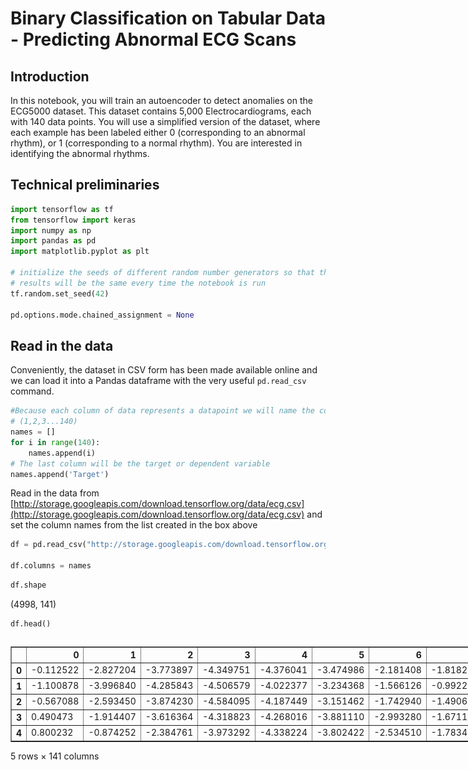 # Binary Classification on Tabular Data - Predicting Abnormal ECG Scans

## Introduction

In this notebook, you will train an autoencoder to detect anomalies on the ECG5000 dataset. This dataset contains 5,000 Electrocardiograms, each with 140 data points. You will use a simplified version of the dataset, where each example has been labeled either 0 (corresponding to an abnormal rhythm), or 1 (corresponding to a normal rhythm). You are interested in identifying the abnormal rhythms.

## Technical preliminaries


```python
import tensorflow as tf
from tensorflow import keras
import numpy as np
import pandas as pd
import matplotlib.pyplot as plt

# initialize the seeds of different random number generators so that the
# results will be the same every time the notebook is run
tf.random.set_seed(42)

pd.options.mode.chained_assignment = None
```

## Read in the data

Conveniently, the dataset in CSV form has been made available online and we can load it into a Pandas dataframe with the very useful `pd.read_csv` command.


```python
#Because each column of data represents a datapoint we will name the columns by the sequence of datapoints
# (1,2,3...140)
names = []
for i in range(140):
    names.append(i)
# The last column will be the target or dependent variable
names.append('Target')
```

Read in the data from [http://storage.googleapis.com/download.tensorflow.org/data/ecg.csv](http://storage.googleapis.com/download.tensorflow.org/data/ecg.csv) and set the column names from the list created in the box above


```python
df = pd.read_csv("http://storage.googleapis.com/download.tensorflow.org/data/ecg.csv", header=None)

df.columns = names
```


```python
df.shape
```




(4998, 141)




```python
df.head()
```





  <div id="df-b30b5dd7-f148-4a08-a24e-fe174dc4309c" class="colab-df-container">
    <div>
<style scoped>
    .dataframe tbody tr th:only-of-type {
        vertical-align: middle;
    }

    .dataframe tbody tr th {
        vertical-align: top;
    }

    .dataframe thead th {
        text-align: right;
    }
</style>
<table border="1" class="dataframe">
  <thead>
    <tr style="text-align: right;">
      <th></th>
      <th>0</th>
      <th>1</th>
      <th>2</th>
      <th>3</th>
      <th>4</th>
      <th>5</th>
      <th>6</th>
      <th>7</th>
      <th>8</th>
      <th>9</th>
      <th>...</th>
      <th>131</th>
      <th>132</th>
      <th>133</th>
      <th>134</th>
      <th>135</th>
      <th>136</th>
      <th>137</th>
      <th>138</th>
      <th>139</th>
      <th>Target</th>
    </tr>
  </thead>
  <tbody>
    <tr>
      <th>0</th>
      <td>-0.112522</td>
      <td>-2.827204</td>
      <td>-3.773897</td>
      <td>-4.349751</td>
      <td>-4.376041</td>
      <td>-3.474986</td>
      <td>-2.181408</td>
      <td>-1.818286</td>
      <td>-1.250522</td>
      <td>-0.477492</td>
      <td>...</td>
      <td>0.792168</td>
      <td>0.933541</td>
      <td>0.796958</td>
      <td>0.578621</td>
      <td>0.257740</td>
      <td>0.228077</td>
      <td>0.123431</td>
      <td>0.925286</td>
      <td>0.193137</td>
      <td>1.0</td>
    </tr>
    <tr>
      <th>1</th>
      <td>-1.100878</td>
      <td>-3.996840</td>
      <td>-4.285843</td>
      <td>-4.506579</td>
      <td>-4.022377</td>
      <td>-3.234368</td>
      <td>-1.566126</td>
      <td>-0.992258</td>
      <td>-0.754680</td>
      <td>0.042321</td>
      <td>...</td>
      <td>0.538356</td>
      <td>0.656881</td>
      <td>0.787490</td>
      <td>0.724046</td>
      <td>0.555784</td>
      <td>0.476333</td>
      <td>0.773820</td>
      <td>1.119621</td>
      <td>-1.436250</td>
      <td>1.0</td>
    </tr>
    <tr>
      <th>2</th>
      <td>-0.567088</td>
      <td>-2.593450</td>
      <td>-3.874230</td>
      <td>-4.584095</td>
      <td>-4.187449</td>
      <td>-3.151462</td>
      <td>-1.742940</td>
      <td>-1.490659</td>
      <td>-1.183580</td>
      <td>-0.394229</td>
      <td>...</td>
      <td>0.886073</td>
      <td>0.531452</td>
      <td>0.311377</td>
      <td>-0.021919</td>
      <td>-0.713683</td>
      <td>-0.532197</td>
      <td>0.321097</td>
      <td>0.904227</td>
      <td>-0.421797</td>
      <td>1.0</td>
    </tr>
    <tr>
      <th>3</th>
      <td>0.490473</td>
      <td>-1.914407</td>
      <td>-3.616364</td>
      <td>-4.318823</td>
      <td>-4.268016</td>
      <td>-3.881110</td>
      <td>-2.993280</td>
      <td>-1.671131</td>
      <td>-1.333884</td>
      <td>-0.965629</td>
      <td>...</td>
      <td>0.350816</td>
      <td>0.499111</td>
      <td>0.600345</td>
      <td>0.842069</td>
      <td>0.952074</td>
      <td>0.990133</td>
      <td>1.086798</td>
      <td>1.403011</td>
      <td>-0.383564</td>
      <td>1.0</td>
    </tr>
    <tr>
      <th>4</th>
      <td>0.800232</td>
      <td>-0.874252</td>
      <td>-2.384761</td>
      <td>-3.973292</td>
      <td>-4.338224</td>
      <td>-3.802422</td>
      <td>-2.534510</td>
      <td>-1.783423</td>
      <td>-1.594450</td>
      <td>-0.753199</td>
      <td>...</td>
      <td>1.148884</td>
      <td>0.958434</td>
      <td>1.059025</td>
      <td>1.371682</td>
      <td>1.277392</td>
      <td>0.960304</td>
      <td>0.971020</td>
      <td>1.614392</td>
      <td>1.421456</td>
      <td>1.0</td>
    </tr>
  </tbody>
</table>
<p>5 rows × 141 columns</p>
</div>
    <div class="colab-df-buttons">

  <div class="colab-df-container">
    <button class="colab-df-convert" onclick="convertToInteractive('df-b30b5dd7-f148-4a08-a24e-fe174dc4309c')"
            title="Convert this dataframe to an interactive table."
            style="display:none;">

  <svg xmlns="http://www.w3.org/2000/svg" height="24px" viewBox="0 -960 960 960">
    <path d="M120-120v-720h720v720H120Zm60-500h600v-160H180v160Zm220 220h160v-160H400v160Zm0 220h160v-160H400v160ZM180-400h160v-160H180v160Zm440 0h160v-160H620v160ZM180-180h160v-160H180v160Zm440 0h160v-160H620v160Z"/>
  </svg>
    </button>

  <style>
    .colab-df-container {
      display:flex;
      gap: 12px;
    }

    .colab-df-convert {
      background-color: #E8F0FE;
      border: none;
      border-radius: 50%;
      cursor: pointer;
      display: none;
      fill: #1967D2;
      height: 32px;
      padding: 0 0 0 0;
      width: 32px;
    }

    .colab-df-convert:hover {
      background-color: #E2EBFA;
      box-shadow: 0px 1px 2px rgba(60, 64, 67, 0.3), 0px 1px 3px 1px rgba(60, 64, 67, 0.15);
      fill: #174EA6;
    }

    .colab-df-buttons div {
      margin-bottom: 4px;
    }

    [theme=dark] .colab-df-convert {
      background-color: #3B4455;
      fill: #D2E3FC;
    }

    [theme=dark] .colab-df-convert:hover {
      background-color: #434B5C;
      box-shadow: 0px 1px 3px 1px rgba(0, 0, 0, 0.15);
      filter: drop-shadow(0px 1px 2px rgba(0, 0, 0, 0.3));
      fill: #FFFFFF;
    }
  </style>

    <script>
      const buttonEl =
        document.querySelector('#df-b30b5dd7-f148-4a08-a24e-fe174dc4309c button.colab-df-convert');
      buttonEl.style.display =
        google.colab.kernel.accessAllowed ? 'block' : 'none';

      async function convertToInteractive(key) {
        const element = document.querySelector('#df-b30b5dd7-f148-4a08-a24e-fe174dc4309c');
        const dataTable =
          await google.colab.kernel.invokeFunction('convertToInteractive',
                                                    [key], {});
        if (!dataTable) return;

        const docLinkHtml = 'Like what you see? Visit the ' +
          '<a target="_blank" href=https://colab.research.google.com/notebooks/data_table.ipynb>data table notebook</a>'
          + ' to learn more about interactive tables.';
        element.innerHTML = '';
        dataTable['output_type'] = 'display_data';
        await google.colab.output.renderOutput(dataTable, element);
        const docLink = document.createElement('div');
        docLink.innerHTML = docLinkHtml;
        element.appendChild(docLink);
      }
    </script>
  </div>


<div id="df-39116f5b-0f09-463d-9200-abbd5bb5b902">
  <button class="colab-df-quickchart" onclick="quickchart('df-39116f5b-0f09-463d-9200-abbd5bb5b902')"
            title="Suggest charts"
            style="display:none;">

<svg xmlns="http://www.w3.org/2000/svg" height="24px"viewBox="0 0 24 24"
     width="24px">
    <g>
        <path d="M19 3H5c-1.1 0-2 .9-2 2v14c0 1.1.9 2 2 2h14c1.1 0 2-.9 2-2V5c0-1.1-.9-2-2-2zM9 17H7v-7h2v7zm4 0h-2V7h2v10zm4 0h-2v-4h2v4z"/>
    </g>
</svg>
  </button>

<style>
  .colab-df-quickchart {
      --bg-color: #E8F0FE;
      --fill-color: #1967D2;
      --hover-bg-color: #E2EBFA;
      --hover-fill-color: #174EA6;
      --disabled-fill-color: #AAA;
      --disabled-bg-color: #DDD;
  }

  [theme=dark] .colab-df-quickchart {
      --bg-color: #3B4455;
      --fill-color: #D2E3FC;
      --hover-bg-color: #434B5C;
      --hover-fill-color: #FFFFFF;
      --disabled-bg-color: #3B4455;
      --disabled-fill-color: #666;
  }

  .colab-df-quickchart {
    background-color: var(--bg-color);
    border: none;
    border-radius: 50%;
    cursor: pointer;
    display: none;
    fill: var(--fill-color);
    height: 32px;
    padding: 0;
    width: 32px;
  }

  .colab-df-quickchart:hover {
    background-color: var(--hover-bg-color);
    box-shadow: 0 1px 2px rgba(60, 64, 67, 0.3), 0 1px 3px 1px rgba(60, 64, 67, 0.15);
    fill: var(--button-hover-fill-color);
  }

  .colab-df-quickchart-complete:disabled,
  .colab-df-quickchart-complete:disabled:hover {
    background-color: var(--disabled-bg-color);
    fill: var(--disabled-fill-color);
    box-shadow: none;
  }

  .colab-df-spinner {
    border: 2px solid var(--fill-color);
    border-color: transparent;
    border-bottom-color: var(--fill-color);
    animation:
      spin 1s steps(1) infinite;
  }

  @keyframes spin {
    0% {
      border-color: transparent;
      border-bottom-color: var(--fill-color);
      border-left-color: var(--fill-color);
    }
    20% {
      border-color: transparent;
      border-left-color: var(--fill-color);
      border-top-color: var(--fill-color);
    }
    30% {
      border-color: transparent;
      border-left-color: var(--fill-color);
      border-top-color: var(--fill-color);
      border-right-color: var(--fill-color);
    }
    40% {
      border-color: transparent;
      border-right-color: var(--fill-color);
      border-top-color: var(--fill-color);
    }
    60% {
      border-color: transparent;
      border-right-color: var(--fill-color);
    }
    80% {
      border-color: transparent;
      border-right-color: var(--fill-color);
      border-bottom-color: var(--fill-color);
    }
    90% {
      border-color: transparent;
      border-bottom-color: var(--fill-color);
    }
  }
</style>

  <script>
    async function quickchart(key) {
      const quickchartButtonEl =
        document.querySelector('#' + key + ' button');
      quickchartButtonEl.disabled = true;  // To prevent multiple clicks.
      quickchartButtonEl.classList.add('colab-df-spinner');
      try {
        const charts = await google.colab.kernel.invokeFunction(
            'suggestCharts', [key], {});
      } catch (error) {
        console.error('Error during call to suggestCharts:', error);
      }
      quickchartButtonEl.classList.remove('colab-df-spinner');
      quickchartButtonEl.classList.add('colab-df-quickchart-complete');
    }
    (() => {
      let quickchartButtonEl =
        document.querySelector('#df-39116f5b-0f09-463d-9200-abbd5bb5b902 button');
      quickchartButtonEl.style.display =
        google.colab.kernel.accessAllowed ? 'block' : 'none';
    })();
  </script>
</div>

    </div>
  </div>




## Preprocessing

This dataset only has numeric variables. For consistency sake, we will assign the column names to variable numerics.



```python
numerics = names

# Remove the dependent variable
numerics.remove('Target')
```


```python
# Set the output to "target_metrics"
target_metrics = df.Target.value_counts(normalize=True)
print(target_metrics)
```
<pre>
Target
1.0    0.584034
0.0    0.415966
Name: proportion, dtype: float64
</pre>


Extract the dependent variable


```python
#set the dependent variables to 'y'
y = df.pop('Target')
```


Before we normalize the numerics, let's split the data into an 80% training set and 20% test set (*why should we split **before** normalization?*).


```python
from sklearn.model_selection import train_test_split
```


```python
#split into train and test sets with the following naming conventions:
# X_train, X_test, y_train and y_test
X_train, X_test, y_train, y_test = train_test_split(df, y, test_size=0.2, stratify=y)
```

OK, let's calculate the mean and standard deviation of every numeric variable in the training set.


```python
# Assign the means to "means" and standard deviation to "sd"
means = X_train[numerics].mean()
sd = X_train[numerics].std()
print(means)
```
<pre>
0     -0.267138
1     -1.648505
2     -2.486585
3     -3.109836
4     -3.158222
          ...
135   -0.771955
136   -0.850764
137   -0.661878
138   -0.508294
139   -0.720762
Length: 140, dtype: float64
</pre>

Let's normalize the train and test dataframes with these means and standard deviations.


```python
# Normalize X_train
X_train[numerics]= (X_train[numerics] - means)/sd
```


```python
# Normalize X_test
X_test[numerics]= (X_test[numerics] - means)/sd
```


```python
X_train.head()
```





  <div id="df-10745b84-488f-413c-98dc-c5824eddf63d" class="colab-df-container">
    <div>
<style scoped>
    .dataframe tbody tr th:only-of-type {
        vertical-align: middle;
    }

    .dataframe tbody tr th {
        vertical-align: top;
    }

    .dataframe thead th {
        text-align: right;
    }
</style>
<table border="1" class="dataframe">
  <thead>
    <tr style="text-align: right;">
      <th></th>
      <th>0</th>
      <th>1</th>
      <th>2</th>
      <th>3</th>
      <th>4</th>
      <th>5</th>
      <th>6</th>
      <th>7</th>
      <th>8</th>
      <th>9</th>
      <th>...</th>
      <th>130</th>
      <th>131</th>
      <th>132</th>
      <th>133</th>
      <th>134</th>
      <th>135</th>
      <th>136</th>
      <th>137</th>
      <th>138</th>
      <th>139</th>
    </tr>
  </thead>
  <tbody>
    <tr>
      <th>4057</th>
      <td>-0.339573</td>
      <td>-0.138697</td>
      <td>-0.194378</td>
      <td>-0.101219</td>
      <td>-0.017249</td>
      <td>-0.359260</td>
      <td>-0.787284</td>
      <td>-0.897221</td>
      <td>-0.602325</td>
      <td>-0.618527</td>
      <td>...</td>
      <td>-0.502409</td>
      <td>-0.734956</td>
      <td>-0.890447</td>
      <td>-0.958773</td>
      <td>-1.155775</td>
      <td>-1.149000</td>
      <td>-0.971180</td>
      <td>-0.673787</td>
      <td>-0.281925</td>
      <td>0.399284</td>
    </tr>
    <tr>
      <th>4291</th>
      <td>0.673696</td>
      <td>1.020317</td>
      <td>1.054318</td>
      <td>1.120141</td>
      <td>0.628515</td>
      <td>-0.244009</td>
      <td>-1.200724</td>
      <td>-1.778958</td>
      <td>-1.707809</td>
      <td>-1.532566</td>
      <td>...</td>
      <td>-1.660972</td>
      <td>-1.671977</td>
      <td>-1.673123</td>
      <td>-1.636669</td>
      <td>-1.484168</td>
      <td>-1.164322</td>
      <td>-0.761922</td>
      <td>-0.359350</td>
      <td>-0.040938</td>
      <td>0.419998</td>
    </tr>
    <tr>
      <th>1682</th>
      <td>-0.024878</td>
      <td>-0.198939</td>
      <td>-0.290153</td>
      <td>-0.554842</td>
      <td>-1.097760</td>
      <td>-1.399995</td>
      <td>-1.242124</td>
      <td>-0.158686</td>
      <td>0.004729</td>
      <td>-0.126173</td>
      <td>...</td>
      <td>0.699072</td>
      <td>0.691803</td>
      <td>0.810203</td>
      <td>0.795514</td>
      <td>0.727565</td>
      <td>0.633504</td>
      <td>0.549241</td>
      <td>0.408249</td>
      <td>0.088524</td>
      <td>-0.902304</td>
    </tr>
    <tr>
      <th>509</th>
      <td>-0.714724</td>
      <td>-0.218844</td>
      <td>0.062778</td>
      <td>0.156947</td>
      <td>0.045690</td>
      <td>-0.204441</td>
      <td>0.220480</td>
      <td>0.279434</td>
      <td>-0.291392</td>
      <td>-0.458194</td>
      <td>...</td>
      <td>1.059618</td>
      <td>0.969430</td>
      <td>0.602975</td>
      <td>0.322321</td>
      <td>0.447775</td>
      <td>0.603574</td>
      <td>0.845071</td>
      <td>0.905155</td>
      <td>0.783898</td>
      <td>0.737286</td>
    </tr>
    <tr>
      <th>2101</th>
      <td>-1.070893</td>
      <td>-0.701954</td>
      <td>-0.513473</td>
      <td>-0.424789</td>
      <td>-0.569792</td>
      <td>-0.726431</td>
      <td>-0.969389</td>
      <td>-0.285193</td>
      <td>-0.097366</td>
      <td>-0.523234</td>
      <td>...</td>
      <td>1.072114</td>
      <td>0.624257</td>
      <td>0.339410</td>
      <td>-0.096951</td>
      <td>-0.330801</td>
      <td>-0.438345</td>
      <td>-0.398881</td>
      <td>-0.367400</td>
      <td>-0.190093</td>
      <td>-0.572163</td>
    </tr>
  </tbody>
</table>
<p>5 rows × 140 columns</p>
</div>
    <div class="colab-df-buttons">

  <div class="colab-df-container">
    <button class="colab-df-convert" onclick="convertToInteractive('df-10745b84-488f-413c-98dc-c5824eddf63d')"
            title="Convert this dataframe to an interactive table."
            style="display:none;">

  <svg xmlns="http://www.w3.org/2000/svg" height="24px" viewBox="0 -960 960 960">
    <path d="M120-120v-720h720v720H120Zm60-500h600v-160H180v160Zm220 220h160v-160H400v160Zm0 220h160v-160H400v160ZM180-400h160v-160H180v160Zm440 0h160v-160H620v160ZM180-180h160v-160H180v160Zm440 0h160v-160H620v160Z"/>
  </svg>
    </button>

  <style>
    .colab-df-container {
      display:flex;
      gap: 12px;
    }

    .colab-df-convert {
      background-color: #E8F0FE;
      border: none;
      border-radius: 50%;
      cursor: pointer;
      display: none;
      fill: #1967D2;
      height: 32px;
      padding: 0 0 0 0;
      width: 32px;
    }

    .colab-df-convert:hover {
      background-color: #E2EBFA;
      box-shadow: 0px 1px 2px rgba(60, 64, 67, 0.3), 0px 1px 3px 1px rgba(60, 64, 67, 0.15);
      fill: #174EA6;
    }

    .colab-df-buttons div {
      margin-bottom: 4px;
    }

    [theme=dark] .colab-df-convert {
      background-color: #3B4455;
      fill: #D2E3FC;
    }

    [theme=dark] .colab-df-convert:hover {
      background-color: #434B5C;
      box-shadow: 0px 1px 3px 1px rgba(0, 0, 0, 0.15);
      filter: drop-shadow(0px 1px 2px rgba(0, 0, 0, 0.3));
      fill: #FFFFFF;
    }
  </style>

    <script>
      const buttonEl =
        document.querySelector('#df-10745b84-488f-413c-98dc-c5824eddf63d button.colab-df-convert');
      buttonEl.style.display =
        google.colab.kernel.accessAllowed ? 'block' : 'none';

      async function convertToInteractive(key) {
        const element = document.querySelector('#df-10745b84-488f-413c-98dc-c5824eddf63d');
        const dataTable =
          await google.colab.kernel.invokeFunction('convertToInteractive',
                                                    [key], {});
        if (!dataTable) return;

        const docLinkHtml = 'Like what you see? Visit the ' +
          '<a target="_blank" href=https://colab.research.google.com/notebooks/data_table.ipynb>data table notebook</a>'
          + ' to learn more about interactive tables.';
        element.innerHTML = '';
        dataTable['output_type'] = 'display_data';
        await google.colab.output.renderOutput(dataTable, element);
        const docLink = document.createElement('div');
        docLink.innerHTML = docLinkHtml;
        element.appendChild(docLink);
      }
    </script>
  </div>


<div id="df-d047acbc-d685-4621-8ce2-114a5d35ac68">
  <button class="colab-df-quickchart" onclick="quickchart('df-d047acbc-d685-4621-8ce2-114a5d35ac68')"
            title="Suggest charts"
            style="display:none;">

<svg xmlns="http://www.w3.org/2000/svg" height="24px"viewBox="0 0 24 24"
     width="24px">
    <g>
        <path d="M19 3H5c-1.1 0-2 .9-2 2v14c0 1.1.9 2 2 2h14c1.1 0 2-.9 2-2V5c0-1.1-.9-2-2-2zM9 17H7v-7h2v7zm4 0h-2V7h2v10zm4 0h-2v-4h2v4z"/>
    </g>
</svg>
  </button>

<style>
  .colab-df-quickchart {
      --bg-color: #E8F0FE;
      --fill-color: #1967D2;
      --hover-bg-color: #E2EBFA;
      --hover-fill-color: #174EA6;
      --disabled-fill-color: #AAA;
      --disabled-bg-color: #DDD;
  }

  [theme=dark] .colab-df-quickchart {
      --bg-color: #3B4455;
      --fill-color: #D2E3FC;
      --hover-bg-color: #434B5C;
      --hover-fill-color: #FFFFFF;
      --disabled-bg-color: #3B4455;
      --disabled-fill-color: #666;
  }

  .colab-df-quickchart {
    background-color: var(--bg-color);
    border: none;
    border-radius: 50%;
    cursor: pointer;
    display: none;
    fill: var(--fill-color);
    height: 32px;
    padding: 0;
    width: 32px;
  }

  .colab-df-quickchart:hover {
    background-color: var(--hover-bg-color);
    box-shadow: 0 1px 2px rgba(60, 64, 67, 0.3), 0 1px 3px 1px rgba(60, 64, 67, 0.15);
    fill: var(--button-hover-fill-color);
  }

  .colab-df-quickchart-complete:disabled,
  .colab-df-quickchart-complete:disabled:hover {
    background-color: var(--disabled-bg-color);
    fill: var(--disabled-fill-color);
    box-shadow: none;
  }

  .colab-df-spinner {
    border: 2px solid var(--fill-color);
    border-color: transparent;
    border-bottom-color: var(--fill-color);
    animation:
      spin 1s steps(1) infinite;
  }

  @keyframes spin {
    0% {
      border-color: transparent;
      border-bottom-color: var(--fill-color);
      border-left-color: var(--fill-color);
    }
    20% {
      border-color: transparent;
      border-left-color: var(--fill-color);
      border-top-color: var(--fill-color);
    }
    30% {
      border-color: transparent;
      border-left-color: var(--fill-color);
      border-top-color: var(--fill-color);
      border-right-color: var(--fill-color);
    }
    40% {
      border-color: transparent;
      border-right-color: var(--fill-color);
      border-top-color: var(--fill-color);
    }
    60% {
      border-color: transparent;
      border-right-color: var(--fill-color);
    }
    80% {
      border-color: transparent;
      border-right-color: var(--fill-color);
      border-bottom-color: var(--fill-color);
    }
    90% {
      border-color: transparent;
      border-bottom-color: var(--fill-color);
    }
  }
</style>

  <script>
    async function quickchart(key) {
      const quickchartButtonEl =
        document.querySelector('#' + key + ' button');
      quickchartButtonEl.disabled = true;  // To prevent multiple clicks.
      quickchartButtonEl.classList.add('colab-df-spinner');
      try {
        const charts = await google.colab.kernel.invokeFunction(
            'suggestCharts', [key], {});
      } catch (error) {
        console.error('Error during call to suggestCharts:', error);
      }
      quickchartButtonEl.classList.remove('colab-df-spinner');
      quickchartButtonEl.classList.add('colab-df-quickchart-complete');
    }
    (() => {
      let quickchartButtonEl =
        document.querySelector('#df-d047acbc-d685-4621-8ce2-114a5d35ac68 button');
      quickchartButtonEl.style.display =
        google.colab.kernel.accessAllowed ? 'block' : 'none';
    })();
  </script>
</div>

    </div>
  </div>




The easiest way to feed data to Keras/Tensorflow is as Numpy arrays so we convert our two dataframes to Numpy arrays.


```python
# Convert X_train and X_test to Numpy arrays
X_train = X_train.to_numpy()
X_test = X_test.to_numpy()
```


```python
X_train.shape, y_train.shape
```




  ((3998, 140), (3998,))




```python
X_test.shape, y_test.shape

```




  ((1000, 140), (1000,))



## Build a model

### Define model in Keras

Creating an NN  is usually just a few lines of Keras code.

* We will start with a single hidden layer.
* Since this is a *binary classification problem*, we will use a sigmoid activation in the output layer.


```python
#get the number of columns and assign it to "num_columns"

num_columns = X_train.shape[1]

# Define the input layer. assign it to "input"
input = keras.Input(shape=(num_columns,), dtype="float32")

# Feed the input vector to the hidden layer. Call it "h"
h = keras.layers.Dense(16, activation="relu", name="Hidden")(input)

# Feed the output of the hidden layer to the output layer. Call it "output"
output = keras.layers.Dense(1, activation="sigmoid", name="Output")(h)

# tell Keras that this (input,output) pair is your model. Call it "model"
model = keras.Model(input, output)
```


```python
model.summary()
```


<pre style="white-space:pre;overflow-x:auto;line-height:normal;font-family:Menlo,'DejaVu Sans Mono',consolas,'Courier New',monospace"><span style="font-weight: bold">Model: "functional"</span>
</pre>




<pre style="white-space:pre;overflow-x:auto;line-height:normal;font-family:Menlo,'DejaVu Sans Mono',consolas,'Courier New',monospace">┏━━━━━━━━━━━━━━━━━━━━━━━━━━━━━━━━━┳━━━━━━━━━━━━━━━━━━━━━━━━┳━━━━━━━━━━━━━━━┓
┃<span style="font-weight: bold"> Layer (type)                    </span>┃<span style="font-weight: bold"> Output Shape           </span>┃<span style="font-weight: bold">       Param # </span>┃
┡━━━━━━━━━━━━━━━━━━━━━━━━━━━━━━━━━╇━━━━━━━━━━━━━━━━━━━━━━━━╇━━━━━━━━━━━━━━━┩
│ input_layer (<span style="color: #0087ff; text-decoration-color: #0087ff">InputLayer</span>)        │ (<span style="color: #00d7ff; text-decoration-color: #00d7ff">None</span>, <span style="color: #00af00; text-decoration-color: #00af00">140</span>)            │             <span style="color: #00af00; text-decoration-color: #00af00">0</span> │
├─────────────────────────────────┼────────────────────────┼───────────────┤
│ Hidden (<span style="color: #0087ff; text-decoration-color: #0087ff">Dense</span>)                  │ (<span style="color: #00d7ff; text-decoration-color: #00d7ff">None</span>, <span style="color: #00af00; text-decoration-color: #00af00">16</span>)             │         <span style="color: #00af00; text-decoration-color: #00af00">2,256</span> │
├─────────────────────────────────┼────────────────────────┼───────────────┤
│ Output (<span style="color: #0087ff; text-decoration-color: #0087ff">Dense</span>)                  │ (<span style="color: #00d7ff; text-decoration-color: #00d7ff">None</span>, <span style="color: #00af00; text-decoration-color: #00af00">1</span>)              │            <span style="color: #00af00; text-decoration-color: #00af00">17</span> │
└─────────────────────────────────┴────────────────────────┴───────────────┘
</pre>




<pre style="white-space:pre;overflow-x:auto;line-height:normal;font-family:Menlo,'DejaVu Sans Mono',consolas,'Courier New',monospace"><span style="font-weight: bold"> Total params: </span><span style="color: #00af00; text-decoration-color: #00af00">2,273</span> (8.88 KB)
</pre>




<pre style="white-space:pre;overflow-x:auto;line-height:normal;font-family:Menlo,'DejaVu Sans Mono',consolas,'Courier New',monospace"><span style="font-weight: bold"> Trainable params: </span><span style="color: #00af00; text-decoration-color: #00af00">2,273</span> (8.88 KB)
</pre>




<pre style="white-space:pre;overflow-x:auto;line-height:normal;font-family:Menlo,'DejaVu Sans Mono',consolas,'Courier New',monospace"><span style="font-weight: bold"> Non-trainable params: </span><span style="color: #00af00; text-decoration-color: #00af00">0</span> (0.00 B)
</pre>




```python
keras.utils.plot_model(model, show_shapes=True)
```





![png](binary_classification_files/binary_classification_33_0.png)




### Set optimization parameters

Now that the model is defined, we need to tell Keras three things:

*   What **loss function** to use - Since our output variable is binary, we will select the `binary_crossentropy` loss function.
*   Which **optimizer** to use - we will use a 'flavor' of SGD called `adam` which is an excellent default choice
*   What **metrics** you want Keras to report out - in classification problems like this one, `accuracy` is commonly used.


```python
model.compile(optimizer="adam",
              loss="binary_crossentropy",
              metrics=["accuracy"])
```

## Train the model

To kickoff training, we have to decide on three things:

  * The *batch size* - 32 is a good default
  * The number of *epochs* (i.e., how many passes through the training data). Start by setting this to 100, but you can experiment with different values.
  * Whether we want to use a validation set. This will be useful for overfitting detection and regularization via early stopping so we will ask Keras to automatically use 20% of the data points as a validation set


```python
# Fit your model and assign the output to "history"
history = model.fit(X_train,
                    y_train,
                    epochs=100,
                    batch_size=32,
                    validation_split=0.2)
```


```python
history_dict = history.history
history_dict.keys()
```




  dict_keys(['accuracy', 'loss', 'val_accuracy', 'val_loss'])




```python
loss_values = history_dict["loss"]
val_loss_values = history_dict["val_loss"]
epochs = range(1, len(loss_values) + 1)
plt.plot(epochs, loss_values, "bo", label="Training loss")
plt.plot(epochs, val_loss_values, "b", label="Validation loss")
plt.title("Training and validation loss")
plt.xlabel("Epochs")
plt.ylabel("Loss")
plt.legend()
plt.show()
```



![png](binary_classification_files/binary_classification_40_0.png)




```python
plt.clf()
acc = history_dict["accuracy"]
val_acc = history_dict["val_accuracy"]
plt.plot(epochs, acc, "bo", label="Training acc")
plt.plot(epochs, val_acc, "b", label="Validation acc")
plt.title("Training and validation accuracy")
plt.xlabel("Epochs")
plt.ylabel("Accuracy")
plt.legend()
plt.show()
```



![png](binary_classification_files/binary_classification_41_0.png)



## Evaluate the model

Let's see **how well the model does on the test set**.

`model.evaluate` is a very handy function to calculate the performance of your model on any dataset.


```python
# Getting the results of your model for grading
score, acc = model.evaluate(X_test, y_test)
```

<pre>
[1m32/32[0m [32m━━━━━━━━━━━━━━━━━━━━[0m[37m[0m [1m0s[0m 3ms/step - accuracy: 0.9930 - loss: 0.0454
</pre>


```python
y.value_counts(normalize=True)
```




<div>
<style scoped>
    .dataframe tbody tr th:only-of-type {
        vertical-align: middle;
    }

    .dataframe tbody tr th {
        vertical-align: top;
    }

    .dataframe thead th {
        text-align: right;
    }
</style>
<table border="1" class="dataframe">
  <thead>
    <tr style="text-align: right;">
      <th></th>
      <th>proportion</th>
    </tr>
    <tr>
      <th>Target</th>
      <th></th>
    </tr>
  </thead>
  <tbody>
    <tr>
      <th>1.0</th>
      <td>0.584034</td>
    </tr>
    <tr>
      <th>0.0</th>
      <td>0.415966</td>
    </tr>
  </tbody>
</table>
</div><br><label><b>dtype:</b> float64</label>




```python
# Selecting a specific row (e.g., row index 300)
row_index = 300
y_values = X_train[row_index, :]
x_values = range(X_train.shape[1])  # X-axis: 0 to 139

# Plotting
plt.figure(figsize=(10, 5))
plt.plot(x_values, y_values, marker='o', linestyle='-')
plt.xlabel("X-Axis (Index)")
plt.ylabel("Y-Axis (Values)")
plt.title(f"Plot of Row {row_index}")
plt.grid(True)
plt.show()
```



![png](binary_classification_files/binary_classification_45_0.png)




```python
print(y_train[row_index])
```

0.0

